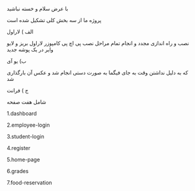 با عرض سلام و خسته نباشید 

پروژه ما از سه بخش کلی تشکیل شده است 

الف ) لاراول 

نصب و راه اندازی مجدد و انجام تمام مراحل نصب پی اچ پی کامپوزر لاراول بریز و لایو وایر در یک پوشه جدید 

ب) یو آی 

که به دلیل نداشتن وقت به جای فیگما به صورت دستی انجام شد و عکس آن بارگذاری شد 

ج ) فرانت 

شامل هفت صفحه 

1.dashboard 

2.employee-login

3.student-login

4.register

5.home-page

6.grades

7.food-reservation
